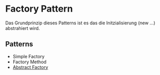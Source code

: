 # Factory Pattern
Das Grundprinzip dieses Patterns ist es das die Initzialisierung (new ...) abstrahiert wird.

## Patterns
* Simple Factory
* Factory Method
* [Abstract Factory](./abstract)